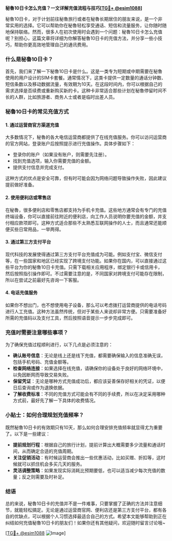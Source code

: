 **秘魯10日卡怎么充值？一文详解充值流程与技巧[[TG💪+ @esim1088](https://t.me/s/esim1088)]**

秘魯10日卡，对于计划前往秘魯旅行或者在秘魯长期居住的朋友来说，是一个非常实用的选择。它可以帮助你在秘魯轻松享受通话、短信和流量服务，让你随时随地保持联络。然而，很多人在初次使用时会遇到一个问题：秘魯10日卡怎么充值呢？别担心，这篇文章将详细为你解答秘魯10日卡的充值方法，并分享一些小技巧，帮助你更高效地管理自己的通讯费用。

### 什么是秘魯10日卡？

首先，我们来了解一下秘魯10日卡是什么。这是一类专为短期或中期需要在秘魯使用的用户设计的SIM卡套餐。通常情况下，这类卡提供一定数量的通话分钟数、短信条数以及移动数据流量，有效期为10天。在这段时间内，你可以根据自己的需求选择是否续费或重新购买新的卡。这种卡非常适合那些计划在秘魯停留时间不长的人群，比如旅游者、商务人士或者是临时出差人员。

### 秘魯10日卡的常见充值方式

#### 1. **通过运营商官方渠道充值**
   大多数情况下，秘魯的各大电信运营商都提供了在线充值服务。你可以访问运营商的官方网站，登录账户后按照提示进行充值操作。具体步骤如下：
   - 登录你的账户（如果没有账户，则需要先注册）。
   - 找到充值选项，输入你需要充值的金额。
   - 提供支付信息并完成支付。
   
   这种方式的优点是安全可靠，但有时可能会因为网络问题导致操作失败，因此建议提前做好准备。

#### 2. **使用便利店或零售店**
   在秘魯，很多便利店和零售店都支持为手机卡充值。这些地方通常会有专门的充值终端设备，你可以直接前往附近的便利店，向工作人员说明你要充值的金额，并支付相应款项即可。这种方式适合那些不太熟悉互联网操作的人士，而且通常还能顺便买些日常用品，一举两得。

#### 3. **通过第三方支付平台**
   现代科技的发展使得通过第三方支付平台充值成为可能。例如支付宝、微信支付等，在一些国家和地区已经实现了跨境支付功能。如果你在国内，可以直接通过这些平台为你的秘魯10日卡充值。只需下载相关应用程序，绑定银行卡或信用卡，然后按照指引操作即可。不过需要注意的是，不同国家对跨境支付可能存在限制，所以在尝试之前最好先咨询一下客服。

#### 4. **电话充值服务**
   如果你不想出门，也不想使用电子设备，那么可以考虑拨打运营商提供的电话号码进行人工充值。这种方法虽然传统，但对于某些人来说却非常方便。只需要准备好所需的充值码以及支付工具，然后按照语音提示一步步完成即可。

### 充值时需要注意哪些事项？

为了确保充值过程顺利进行，以下几点是必须注意的：

- **确认账号信息**：无论是线上还是线下充值，都需要确保输入的信息准确无误，包括手机号码、充值金额等。
- **检查网络连接**：如果选择在线充值，请确保你的设备处于良好的网络环境中，以免因断网而导致交易失败。
- **保留凭证**：无论是哪种方式充值成功后，都应该妥善保存好相关的凭证，以便日后查询或作为退换依据。
- **了解收费标准**：不同的充值方式可能会有不同的手续费，所以在决定采用哪种方式前，最好先了解一下具体的收费情况。

### 小贴士：如何合理规划充值频率？

既然秘魯10日卡的有效期只有10天，那么如何合理安排充值频率就显得尤为重要了。以下是一些建议：
- **提前规划行程**：根据自己的旅行计划，提前计算出大概需要多少流量和通话时间，从而确定合适的充值周期。
- **关注促销活动**：有时候运营商会推出一些优惠活动，比如买赠、折扣等，这时候就可以抓住机会多买几天的服务。
- **灵活调整策略**：如果发现实际消耗比预期要低，也可以适当减少每次充值的数量；反之则需要及时补足。

### 结语

总的来说，秘魯10日卡的充值并不是一件难事，只要掌握了正确的方法并注意细节，就能轻松搞定。无论是通过运营商官网、便利店还是第三方支付平台，都有各自的优缺点，可以根据个人习惯选择最适合自己的方式。希望本文能够帮助到正在纠结如何充值秘魯10日卡的朋友们！如果你还有其他疑问，欢迎随时留言讨论哦~

[[TG💪+ @esim1088](https://t.me/s/esim1088) ![Image](https://i.postimg.cc/4NQfJmqS/Snipaste-2025-05-13-00-14-12.png)]